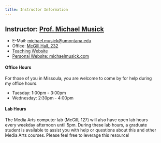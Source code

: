```yaml
---
title: Instructor Information
---
```


## Instructor: [Prof. Michael Musick](https://michaelmusick.github.io/teaching)

- E-Mail: [michael.musick@umontana.edu](mailto:michael.musick@umontana.edu)
- Office: [McGill Hall, 232](https://www.google.com/maps/place/McGill+Hall,+32+Campus+Dr,+Missoula,+MT+59812/@46.8619179,-113.9857145,16.91z/data=!3m1!5s0x535dcc33c1f50273:0xb43516d74c13fb70!4m5!3m4!1s0x535dcc33c3d4cbd5:0xd77cd4f46bdf5b89!8m2!3d46.8624266!4d-113.9836088)
- [Teaching Website](https://michaelmusick.github.io/teaching)
- [Personal Website: michaelmusick.com](http://michaelmusick.com)


#### Office Hours

For those of you in Missoula, you are welcome to come by for help during my office hours.

- Tuesday: 1:00pm - 3:00pm
- Wednesday: 2:30pm - 4:00pm

#### Lab Hours

The Media Arts computer lab (McGill, 127) will also have open lab hours every weekday afternoon until 5pm. During these lab hours, a graduate student is available to assist you with help or questions about this and other Media Arts courses. Please feel free to leverage this resource!

